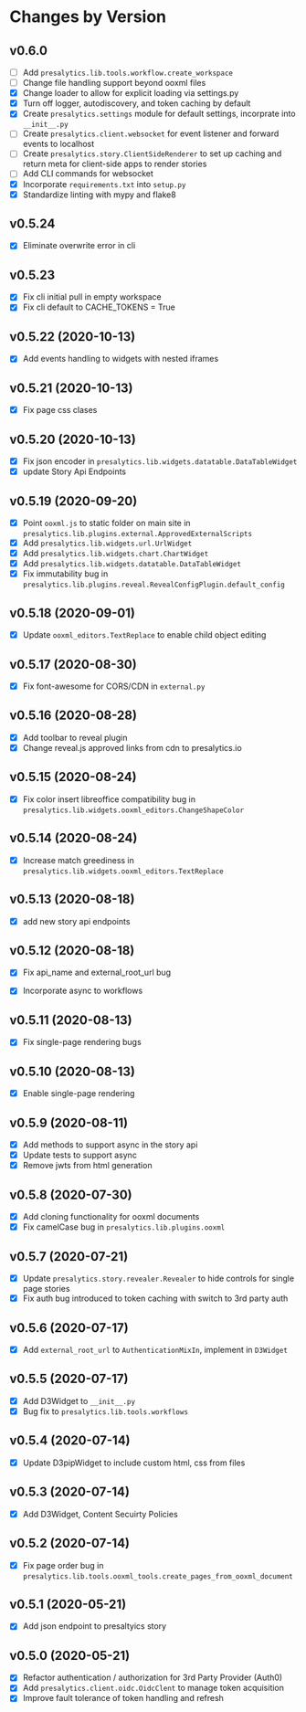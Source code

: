# Changes by Version

## v0.6.0

- [ ] Add `presalytics.lib.tools.workflow.create_workspace`
- [ ] Change file handling support beyond ooxml files
- [x] Change loader to allow for explicit loading via settings.py
- [x] Turn off logger, autodiscovery, and token caching by default
- [x] Create `presalytics.settings` module for default settings, incorprate into `__init__.py`
- [ ] Create `presalytics.client.websocket` for event listener and forward events to localhost
- [ ] Create `presalytics.story.ClientSideRenderer` to set up caching and return meta for client-side apps to render stories
- [ ] Add CLI commands for websocket
- [x] Incorporate `requirements.txt` into `setup.py`
- [x] Standardize linting with mypy and flake8

## v0.5.24

- [x] Eliminate overwrite error in cli

## v0.5.23

- [x] Fix cli initial pull in empty workspace
- [x] Fix cli default to CACHE_TOKENS = True

## v0.5.22 (2020-10-13)

- [x] Add events handling to widgets with nested iframes

## v0.5.21 (2020-10-13)

- [x] Fix page css clases

## v0.5.20 (2020-10-13)

- [x] Fix json encoder in `presalytics.lib.widgets.datatable.DataTableWidget`
- [x] update Story Api Endpoints

## v0.5.19 (2020-09-20)

- [x] Point `ooxml.js` to static folder on main site in `presalytics.lib.plugins.external.ApprovedExternalScripts`
- [x] Add `presalytics.lib.widgets.url.UrlWidget`
- [x] Add `presalytics.lib.widgets.chart.ChartWidget`
- [x] Add `presalytics.lib.widgets.datatable.DataTableWidget`
- [x] Fix immutability bug in `presalytics.lib.plugins.reveal.RevealConfigPlugin.default_config`

## v0.5.18 (2020-09-01)

- [x] Update `ooxml_editors.TextReplace` to enable child object editing

## v0.5.17 (2020-08-30)

- [x] Fix font-awesome for CORS/CDN in `external.py`

## v0.5.16 (2020-08-28)

- [x] Add toolbar to reveal plugin
- [x] Change reveal.js approved links from cdn to presalytics.io

## v0.5.15 (2020-08-24)

- [x] Fix color insert libreoffice compatibility bug in `presalytics.lib.widgets.ooxml_editors.ChangeShapeColor` 

## v0.5.14 (2020-08-24)

- [x] Increase match greediness in `presalytics.lib.widgets.ooxml_editors.TextReplace`

## v0.5.13 (2020-08-18)

- [x] add new story api endpoints

## v0.5.12 (2020-08-18)

- [x] Fix api_name and external_root_url bug
- [x] Incorporate async to workflows


## v0.5.11 (2020-08-13)

- [x] Fix single-page rendering bugs

## v0.5.10 (2020-08-13)

- [x] Enable single-page rendering

## v0.5.9 (2020-08-11)

- [x] Add methods to support async in the story api
- [x] Update tests to support async
- [x] Remove jwts from html generation

## v0.5.8 (2020-07-30)

- [x] Add cloning functionality for ooxml documents
- [x] Fix camelCase bug in `presalytics.lib.plugins.ooxml`

## v0.5.7 (2020-07-21)

- [x] Update `presalytics.story.revealer.Revealer` to hide controls for single page stories
- [x] Fix auth bug introduced to token caching with switch to 3rd party auth

## v0.5.6 (2020-07-17)

- [x] Add `external_root_url` to `AuthenticationMixIn`, implement in `D3Widget`

## v0.5.5 (2020-07-17)

- [x] Add D3Widget to `__init__.py`
- [x] Bug fix to `presalytics.lib.tools.workflows`

## v0.5.4 (2020-07-14)

- [x] Update D3pipWidget to include custom html, css from files

## v0.5.3 (2020-07-14)

- [x] Add D3Widget, Content Secuirty Policies 

## v0.5.2 (2020-07-14)

- [x] Fix page order bug in `presalytics.lib.tools.ooxml_tools.create_pages_from_ooxml_document`

## v0.5.1 (2020-05-21)

- [x] Add json endpoint to presaltyics story 

## v0.5.0 (2020-05-21)

- [x] Refactor authentication / authorization for 3rd Party Provider (Auth0)
- [x] Add `presalytics.client.oidc.OidcClent` to manage token acquisition
- [x] Improve fault tolerance of token handling and refresh